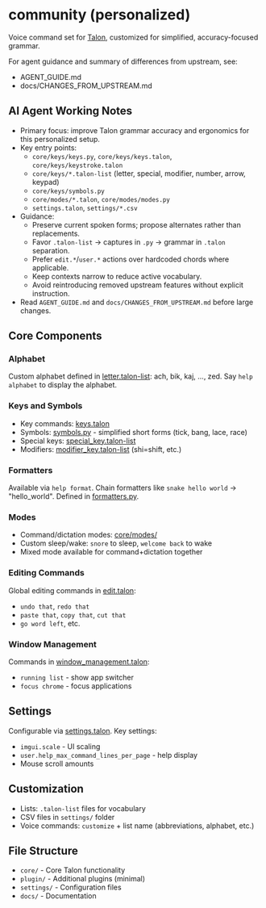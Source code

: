 # community (personalized)

Voice command set for [Talon](https://talonvoice.com/), customized for simplified, accuracy-focused grammar.

For agent guidance and summary of differences from upstream, see:
- AGENT_GUIDE.md
- docs/CHANGES_FROM_UPSTREAM.md

## AI Agent Working Notes

- Primary focus: improve Talon grammar accuracy and ergonomics for this personalized setup.
- Key entry points:
  - `core/keys/keys.py`, `core/keys/keys.talon`, `core/keys/keystroke.talon`
  - `core/keys/*.talon-list` (letter, special, modifier, number, arrow, keypad)
  - `core/keys/symbols.py`
  - `core/modes/*.talon`, `core/modes/modes.py`
  - `settings.talon`, `settings/*.csv`
- Guidance:
  - Preserve current spoken forms; propose alternates rather than replacements.
  - Favor `.talon-list` → captures in `.py` → grammar in `.talon` separation.
  - Prefer `edit.*`/`user.*` actions over hardcoded chords where applicable.
  - Keep contexts narrow to reduce active vocabulary.
  - Avoid reintroducing removed upstream features without explicit instruction.
- Read `AGENT_GUIDE.md` and `docs/CHANGES_FROM_UPSTREAM.md` before large changes.

## Core Components

### Alphabet
Custom alphabet defined in [letter.talon-list](core/keys/letter.talon-list): ach, bik, kaj, ..., zed.
Say `help alphabet` to display the alphabet.

### Keys and Symbols
- Key commands: [keys.talon](core/keys/keys.talon)
- Symbols: [symbols.py](core/keys/symbols.py) - simplified short forms (tick, bang, lace, race)
- Special keys: [special_key.talon-list](core/keys/special_key.talon-list)
- Modifiers: [modifier_key.talon-list](core/keys/modifier_key.talon-list) (shi=shift, etc.)

### Formatters
Available via `help format`. Chain formatters like `snake hello world` → "hello_world".
Defined in [formatters.py](core/formatters/formatters.py).

### Modes
- Command/dictation modes: [core/modes/](core/modes/)
- Custom sleep/wake: `snore` to sleep, `welcome back` to wake
- Mixed mode available for command+dictation together

### Editing Commands
Global editing commands in [edit.talon](core/edit/edit.talon):
- `undo that`, `redo that`
- `paste that`, `copy that`, `cut that`
- `go word left`, etc.

### Window Management
Commands in [window_management.talon](core/windows_and_tabs/window_management.talon):
- `running list` - show app switcher
- `focus chrome` - focus applications

## Settings
Configurable via [settings.talon](settings.talon). Key settings:
- `imgui.scale` - UI scaling
- `user.help_max_command_lines_per_page` - help display
- Mouse scroll amounts

## Customization
- Lists: `.talon-list` files for vocabulary
- CSV files in `settings/` folder
- Voice commands: `customize` + list name (abbreviations, alphabet, etc.)

## File Structure
- `core/` - Core Talon functionality
- `plugin/` - Additional plugins (minimal)
- `settings/` - Configuration files
- `docs/` - Documentation
